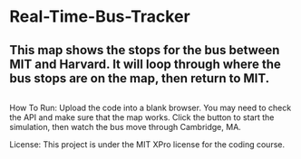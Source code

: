 # Real-Time-Bus-Tracker
## This map shows the stops for the bus between MIT and Harvard. It will loop through where the bus stops are on the map, then return to MIT.

<img scr="" width= '300'/>

How To Run: Upload the code into a blank browser. You may need to check the API and make sure that the map works. Click the button to start the simulation, then watch the bus move through Cambridge, MA.

License: This project is under the MIT XPro license for the coding course.
